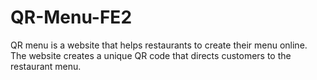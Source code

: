 # QR-Menu-FE2
QR menu is a website that helps restaurants to create their menu online. The website creates a unique QR code that directs customers to the restaurant menu.
